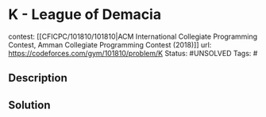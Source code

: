 # K - League of Demacia

contest: [[CFICPC/101810/101810|ACM International Collegiate Programming Contest, Amman Collegiate Programming Contest (2018)]]
url: https://codeforces.com/gym/101810/problem/K
Status: #UNSOLVED
Tags: #

## Description

## Solution

